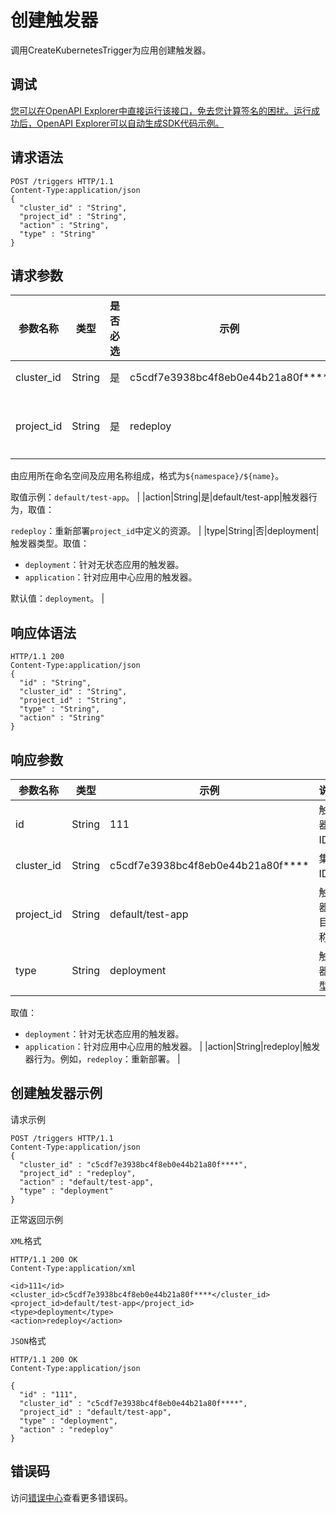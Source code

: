 # 创建触发器

调用CreateKubernetesTrigger为应用创建触发器。

## 调试

[您可以在OpenAPI Explorer中直接运行该接口，免去您计算签名的困扰。运行成功后，OpenAPI Explorer可以自动生成SDK代码示例。](https://api.aliyun.com/#product=CS&api=CreateKubernetesTrigger&type=ROA&version=2015-12-15)

## 请求语法

```
POST /triggers HTTP/1.1 
Content-Type:application/json
{
  "cluster_id" : "String",
  "project_id" : "String",
  "action" : "String",
  "type" : "String"
}
```

## 请求参数

|参数名称|类型|是否必选|示例|说明|
|----|--|----|--|--|
|cluster\_id|String|是|c5cdf7e3938bc4f8eb0e44b21a80f\*\*\*\*|集群ID。 |
|project\_id|String|是|redeploy|触发器项目名称。

 由应用所在命名空间及应用名称组成，格式为`${namespace}/${name}`。

 取值示例：`default/test-app`。 |
|action|String|是|default/test-app|触发器行为，取值：

 `redeploy`：重新部署`project_id`中定义的资源。 |
|type|String|否|deployment|触发器类型。取值：

 -   `deployment`：针对无状态应用的触发器。
-   `application`：针对应用中心应用的触发器。

 默认值：`deployment`。 |

## 响应体语法

```
HTTP/1.1 200
Content-Type:application/json
{
  "id" : "String",
  "cluster_id" : "String",
  "project_id" : "String",
  "type" : "String",
  "action" : "String"
}
```

## 响应参数

|参数名称|类型|示例|说明|
|----|--|--|--|
|id|String|111|触发器ID。 |
|cluster\_id|String|c5cdf7e3938bc4f8eb0e44b21a80f\*\*\*\*|集群ID。 |
|project\_id|String|default/test-app|触发器项目名称。 |
|type|String|deployment|触发器类型。

 取值：

 -   `deployment`：针对无状态应用的触发器。
-   `application`：针对应用中心应用的触发器。 |
|action|String|redeploy|触发器行为。例如，`redeploy`：重新部署。 |

## 创建触发器示例

请求示例

```
POST /triggers HTTP/1.1 
Content-Type:application/json
{
  "cluster_id" : "c5cdf7e3938bc4f8eb0e44b21a80f****",
  "project_id" : "redeploy",
  "action" : "default/test-app",
  "type" : "deployment"
}
```

正常返回示例

`XML`格式

```
HTTP/1.1 200 OK
Content-Type:application/xml

<id>111</id>
<cluster_id>c5cdf7e3938bc4f8eb0e44b21a80f****</cluster_id>
<project_id>default/test-app</project_id>
<type>deployment</type>
<action>redeploy</action>
```

`JSON`格式

```
HTTP/1.1 200 OK
Content-Type:application/json

{
  "id" : "111",
  "cluster_id" : "c5cdf7e3938bc4f8eb0e44b21a80f****",
  "project_id" : "default/test-app",
  "type" : "deployment",
  "action" : "redeploy"
}
```

## 错误码

访问[错误中心](https://error-center.alibabacloud.com/status/product/CS)查看更多错误码。

